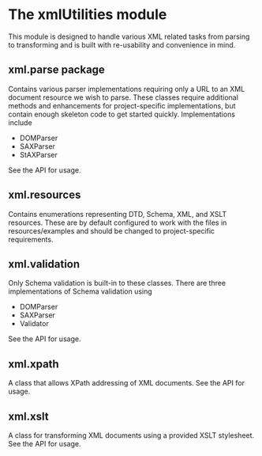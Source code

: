 # The xmlUtilities module
This module is designed to handle various XML related tasks from parsing to
transforming and is built with re-usability and convenience in mind.

## xml.parse package
Contains various parser implementations requiring only a URL to an XML document
resource we wish to parse. These classes require additional methods and enhancements
for project-specific implementations, but contain enough skeleton code to get
started quickly. Implementations include

- DOMParser
- SAXParser
- StAXParser

See the API for usage.

## xml.resources
Contains enumerations representing DTD, Schema, XML, and XSLT resources. These
are by default configured to work with the files in resources/examples and should
be changed to project-specific requirements.

## xml.validation
Only Schema validation is built-in to these classes. There are three implementations
of Schema validation using

- DOMParser
- SAXParser
- Validator

See the API for usage.

## xml.xpath
A class that allows XPath addressing of XML documents. See the API for usage.

## xml.xslt
A class for transforming XML documents using a provided XSLT stylesheet. See the
API for usage.